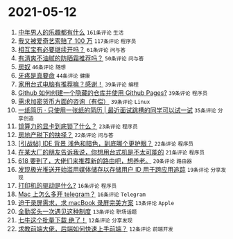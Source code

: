 # 2021-05-12

1. [中年男人的乐趣都有什么](https://www.v2ex.com/t/776398) `161条评论` `生活`
1. [我又被爱奇艺索赔了 100 万](https://www.v2ex.com/t/776461) `117条评论` `程序员`
1. [相互宝有必要继续开吗？](https://www.v2ex.com/t/776375) `61条评论` `问与答`
1. [有清爽不油腻的防晒霜推荐吗？](https://www.v2ex.com/t/776445) `50条评论` `问与答`
1. [房奴](https://www.v2ex.com/t/776467) `46条评论` `随想`
1. [牙疼是真要命](https://www.v2ex.com/t/776511) `44条评论` `健康`
1. [家用台式电脑有推荐嘛？感谢！](https://www.v2ex.com/t/776369) `39条评论` `编程`
1. [Github 如何创建一个隐藏的仓库并使用 Github Pages?](https://www.v2ex.com/t/776373) `39条评论` `程序员`
1. [需求加密货币方面的咨询（有偿）](https://www.v2ex.com/t/776408) `39条评论` `Linux`
1. [一纸简历 · 只使用一张纸的简历 | 最近面试跳槽的同学可以试一试](https://www.v2ex.com/t/776364) `35条评论` `分享创造`
1. [锁算力的显卡到底锁了什么？](https://www.v2ex.com/t/776478) `23条评论` `程序员`
1. [房地产税下的抉择？](https://www.v2ex.com/t/776547) `22条评论` `问与答`
1. [[引战帖] IDE 背景 浅色和暗色，到底哪个更护眼？](https://www.v2ex.com/t/776441) `22条评论` `程序员`
1. [在某大厂的朋友告诉我说，你想用台式机是不太可能的](https://www.v2ex.com/t/776567) `21条评论` `程序员`
1. [618 要到了，大佬们来推荐新的路由吧，想养老。](https://www.v2ex.com/t/776518) `20条评论` `路由器`
1. [发现极光推送开始滥用媒体储存以存储用户 ID 用于跨应用追踪](https://www.v2ex.com/t/776559) `19条评论` `分享发现`
1. [打印机的驱动是什么?](https://www.v2ex.com/t/776548) `16条评论` `程序员`
1. [Mac 上怎么多开 telegram？](https://www.v2ex.com/t/776440) `16条评论` `Telegram`
1. [迫于录屏需求，求 macBook 录屏完美方案](https://www.v2ex.com/t/776477) `13条评论` `Apple`
1. [全勤奖头一次遇见这种制度](https://www.v2ex.com/t/776415) `13条评论` `职场话题`
1. [七牛这个批量下载 绝了！](https://www.v2ex.com/t/776552) `12条评论` `分享发现`
1. [求教前端大佬，后端如何快速上手前端？](https://www.v2ex.com/t/776528) `12条评论` `前端开发`
